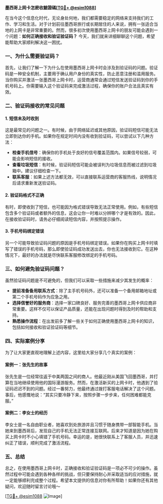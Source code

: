 **墨西哥上网卡怎麽收驗證碼[[TG💪+ @esim1088](https://t.me/s/esim1088)]**

在当今这个信息化时代，无论身处何地，我们都需要稳定的网络来支持我们的工作、学习和生活。对于计划前往墨西哥旅行或长期居住的人来说，拥有一张适合当地的上网卡是非常重要的。然而，很多初次使用墨西哥上网卡的朋友可能会遇到一个问题：**如何正确接收和验证验证码？** 今天，我们就来详细聊聊这个问题，希望能帮助大家顺利解决这一困扰。

### 一、为什么需要验证码？

首先，让我们了解一下为什么在使用墨西哥上网卡时会涉及到验证码的问题。验证码是一种安全机制，主要用于确认用户身份的真实性，防止恶意注册和滥用服务。当你购买并激活一张墨西哥上网卡时，运营商通常会通过短信发送验证码到你的手机号码上。你需要输入这个验证码来完成激活过程，确保你的账户合法且真实有效。

### 二、验证码接收的常见问题

#### 1. 短信未及时收到

这是最常见的问题之一。有时候，由于网络延迟或其他原因，验证码短信可能无法立即到达你的手机。如果你在规定时间内没有收到验证码，可以尝试以下几种方法：

- **检查手机信号**：确保你的手机处于良好的信号覆盖范围内。如果信号较弱，可能会影响短信的接收。
- **查看垃圾短信**：有时候，验证码短信可能会被误判为垃圾信息而被过滤到垃圾箱中。建议仔细检查一下。
- **联系客服**：如果上述方法都无效，可以直接联系运营商的客服热线，说明情况后请求重新发送验证码。

#### 2. 验证码格式不正确

有时，即使收到了短信，也可能因为格式错误导致无法正常使用。例如，有些短信包含多个验证码或者额外的信息，这会让你一时难以分辨哪个才是有效的。因此，在接收验证码时，请务必仔细阅读短信内容，并按照提示操作。

#### 3. 手机号码绑定错误

另一个可能导致验证码问题的原因是手机号码绑定错误。如果你在购买上网卡时填写了错误的手机号码，那么即使验证码成功发送出去，你也无法接收到它。在这种情况下，最好的办法就是尽快联系客服修改绑定的手机号码。

### 三、如何避免验证码问题？

虽然验证码问题是不可避免的，但我们可以采取一些措施来减少其发生的概率：

- **提前准备备用联系方式**：除了主手机号码外，还可以准备一个备用邮箱地址或第二个手机号码作为应急之用。
- **选择信誉好的服务商**：选择一家口碑良好、服务完善的墨西哥上网卡供应商非常重要。这样不仅可以保证产品质量，还能在出现问题时得到及时的帮助和支持。
- **熟悉操作流程**：在出发前多了解一些关于如何正确使用墨西哥上网卡的知识，包括如何接收和验证验证码等细节。

### 四、实际案例分享

为了让大家更直观地理解上述内容，这里给大家分享几个真实的案例：

#### 案例一：张先生的故事

张先生是一位经常往返于中美两国之间的商人。他最近刚从美国飞回墨西哥，并打算在当地继续使用他的国际漫游服务。然而，在激活新买的上网卡时，他遇到了验证码迟迟不到的问题。经过一番努力，他最终通过拨打客服电话解决了这个问题。事后，他感慨地说：“其实只要冷静下来，按照步骤一步步来，任何困难都能克服。”

#### 案例二：李女士的经历

李女士是一名自由职业者，她喜欢到处旅游并且习惯于随身携带一部智能手机。当她来到墨西哥后，发现自己的手机无法正常连接互联网。后来才知道是因为她在购买上网卡时不小心填错了手机号码。幸运的是，她很快联系上了客服人员，并迅速纠正了错误，顺利完成了激活流程。

### 五、总结

总之，在使用墨西哥上网卡时，正确接收和验证验证码是一项必不可少的操作。虽然过程中可能会遇到各种各样的挑战，但只要保持耐心并采取适当的应对措施，就一定能够顺利完成整个过程。希望本文提供的信息对你有所帮助！如果你还有其他疑问，欢迎随时留言讨论哦～

[[TG💪+ @esim1088](https://t.me/s/esim1088) ![Image](https://i.postimg.cc/4NQfJmqS/Snipaste-2025-05-13-00-14-12.png)]